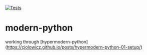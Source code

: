 [![Tests](https://github.com/stephenkilbourn/modern-python/workflows/Tests/badge.svg)](https://github.com/stephenkilbourn/modern-python/actions?workflow=Tests)


# modern-python
working through [hypermodern-python] (https://cjolowicz.github.io/posts/hypermodern-python-01-setup/)
